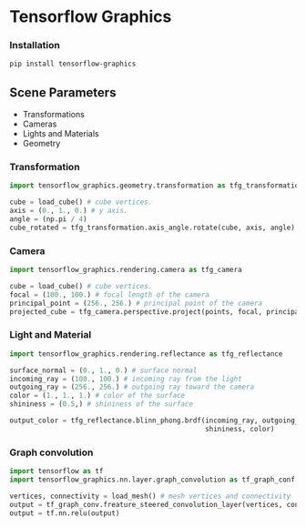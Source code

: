 
# Tensorflow Graphics

### Installation

```bash
pip install tensorflow-graphics
```

## Scene Parameters

* Transformations
* Cameras
* Lights and Materials
* Geometry

### Transformation

```python
import tensorflow_graphics.geometry.transformation as tfg_transformation

cube = load_cube() # cube vertices.
axis = (0., 1., 0.) # y axis.
angle = (np.pi / 4)
cube_rotated = tfg_transformation.axis_angle.rotate(cube, axis, angle)
```

### Camera

```python
import tensorflow_graphics.rendering.camera as tfg_camera

cube = load_cube() # cube vertices.
focal = (100., 100.) # focal length of the camera
principal_point = (256., 256.) # principal point of the camera
projected_cube = tfg_camera.perspective.project(points, focal, principal_point)
```

### Light and Material

```python
import tensorflow_graphics.rendering.reflectance as tfg_reflectance

surface_normal = (0., 1., 0.) # surface normal
incoming_ray = (100., 100.) # incoming ray from the light
outgoing_ray = (256., 256.) # outgoing ray toward the camera
color = (1., 1., 1.) # color of the surface
shininess = (0.5,) # shininess of the surface

output_color = tfg_reflectance.blinn_phong.brdf(incoming_ray, outgoing_ray, surface_normal,
                                                shininess, color)
```

### Graph convolution

```python
import tensorflow as tf
import tensorflow_graphics.nn.layer.graph_convolution as tf_graph_conf

vertices, connectivity = load_mesh() # mesh vertices and connectivity
output = tf_graph_conv.freature_steered_convolution_layer(vertices, connectivity)
output = tf.nn.relu(output)
```